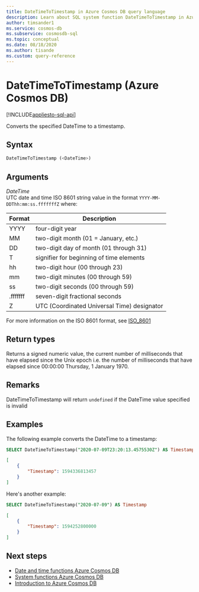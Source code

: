 ```yaml
---
title: DateTimeToTimestamp in Azure Cosmos DB query language
description: Learn about SQL system function DateTimeToTimestamp in Azure Cosmos DB.
author: timsander1
ms.service: cosmos-db
ms.subservice: cosmosdb-sql
ms.topic: conceptual
ms.date: 08/18/2020
ms.author: tisande
ms.custom: query-reference
---
```

# DateTimeToTimestamp (Azure Cosmos DB)
[!INCLUDE[appliesto-sql-api](includes/appliesto-sql-api.md)]

Converts the specified DateTime to a timestamp.
  
## Syntax
  
```sql
DateTimeToTimestamp (<DateTime>)
```

## Arguments

*DateTime*  
   UTC date and time ISO 8601 string value in the format `YYYY-MM-DDThh:mm:ss.fffffffZ` where:
  
  |Format|Description|
  |-|-|
  |YYYY|four-digit year|
  |MM|two-digit month (01 = January, etc.)|
  |DD|two-digit day of month (01 through 31)|
  |T|signifier for beginning of time elements|
  |hh|two-digit hour (00 through 23)|
  |mm|two-digit minutes (00 through 59)|
  |ss|two-digit seconds (00 through 59)|
  |.fffffff|seven-digit fractional seconds|
  |Z|UTC (Coordinated Universal Time) designator||
  
  For more information on the ISO 8601 format, see [ISO_8601](https://en.wikipedia.org/wiki/ISO_8601)

## Return types

Returns a signed numeric value, the current number of milliseconds that have elapsed since the Unix epoch i.e. the number of milliseconds that have elapsed since 00:00:00 Thursday, 1 January 1970.

## Remarks

DateTimeToTimestamp will return `undefined` if the DateTime value specified is invalid

## Examples
  
The following example converts the DateTime to a timestamp:

```sql
SELECT DateTimeToTimestamp("2020-07-09T23:20:13.4575530Z") AS Timestamp
```

```json
[
    {
        "Timestamp": 1594336813457
    }
]
```  

Here's another example:

```sql
SELECT DateTimeToTimestamp("2020-07-09") AS Timestamp
```

```json
[
    {
        "Timestamp": 1594252800000
    }
]
```  

## Next steps

- [Date and time functions Azure Cosmos DB](sql-query-date-time-functions.md)
- [System functions Azure Cosmos DB](sql-query-system-functions.md)
- [Introduction to Azure Cosmos DB](introduction.md)
